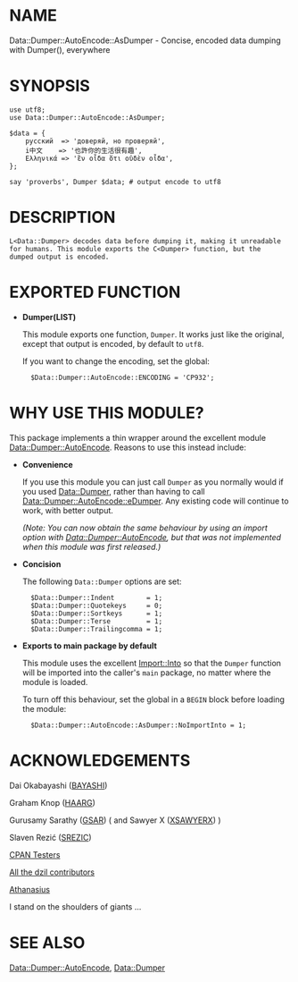 # NAME

Data::Dumper::AutoEncode::AsDumper - Concise, encoded data dumping with Dumper(), everywhere

# SYNOPSIS

    use utf8;
    use Data::Dumper::AutoEncode::AsDumper;

    $data = {
        русский  => 'доверяй, но проверяй',
        i中文    => '也許你的生活很有趣',
        Ελληνικά => 'ἓν οἶδα ὅτι οὐδὲν οἶδα',
    };

    say 'proverbs', Dumper $data; # output encode to utf8

# DESCRIPTION

    L<Data::Dumper> decodes data before dumping it, making it unreadable
    for humans. This module exports the C<Dumper> function, but the
    dumped output is encoded.

# EXPORTED FUNCTION

- **Dumper(LIST)**

    This module exports one function, `Dumper`. It works just like the
    original, except that output is encoded, by default to `utf8`.

    If you want to change the encoding, set the global:

        $Data::Dumper::AutoEncode::ENCODING = 'CP932';

# WHY USE THIS MODULE?

This package implements a thin wrapper around the excellent module
[Data::Dumper::AutoEncode](https://metacpan.org/pod/Data%3A%3ADumper%3A%3AAutoEncode). Reasons to use this instead include:

- **Convenience**

    If you use this module you can just call `Dumper` as you normally
    would if you used [Data::Dumper](https://metacpan.org/pod/Data%3A%3ADumper), rather than having to call
    [Data::Dumper::AutoEncode::eDumper](https://metacpan.org/pod/Data%3A%3ADumper%3A%3AAutoEncode#METHOD).
    Any existing code will continue to work, with better output.

    _(Note: You can now obtain the same behaviour by using an import
    option with [Data::Dumper::AutoEncode](https://metacpan.org/pod/Data%3A%3ADumper%3A%3AAutoEncode), but that was not implemented
    when this module was first released.)_

- **Concision**

    The following `Data::Dumper` options are set:

        $Data::Dumper::Indent        = 1;
        $Data::Dumper::Quotekeys     = 0;
        $Data::Dumper::Sortkeys      = 1;
        $Data::Dumper::Terse         = 1;
        $Data::Dumper::Trailingcomma = 1;

- **Exports to main package by default**

    This module uses the excellent [Import::Into](https://metacpan.org/pod/Import%3A%3AInto) so that the `Dumper`
    function will be imported into the caller's `main` package, no matter
    where the module is loaded.

    To turn off this behaviour, set the global in a `BEGIN` block before
    loading the module:

        $Data::Dumper::AutoEncode::AsDumper::NoImportInto = 1;

# ACKNOWLEDGEMENTS

Dai Okabayashi ([BAYASHI](https://metacpan.org/author/BAYASHI))

Graham Knop ([HAARG](https://metacpan.org/author/HAARG))

Gurusamy Sarathy ([GSAR](https://metacpan.org/author/GSAR)) ( and Sawyer X ([XSAWYERX](https://metacpan.org/author/XSAWYERX)) )

Slaven Rezić ([SREZIC](https://metacpan.org/author/SREZIC))

[CPAN Testers](http://cpantesters.org/)

[All the dzil contributors](http://dzil.org/)

[Athanasius](https://perlmonks.org/?node=Athanasius)

I stand on the shoulders of giants ...

# SEE ALSO

[Data::Dumper::AutoEncode](https://metacpan.org/pod/Data%3A%3ADumper%3A%3AAutoEncode), [Data::Dumper](https://metacpan.org/pod/Data%3A%3ADumper)
